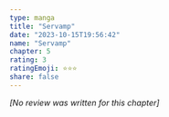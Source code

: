 ```yaml
---
type: manga
title: "Servamp"
date: "2023-10-15T19:56:42"
name: "Servamp"
chapter: 5
rating: 3
ratingEmoji: ⭐️⭐️⭐️
share: false
---
```


*[No review was written for this chapter]*
